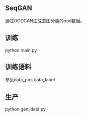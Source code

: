 ## SeqGAN
通过OODGAN生成意图分类的ood数据。

## 训练
python main.py

## 训练语料
参见data_pos,data_label

## 生产
python gen_data.py
